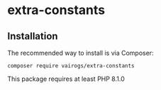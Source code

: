 # extra-constants

Installation
------------

The recommended way to install is via Composer:

```
composer require vairogs/extra-constants
```

This package requires at least PHP 8.1.0
